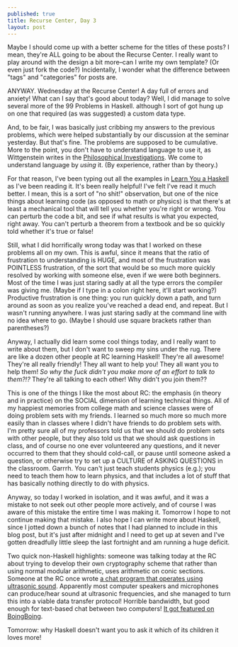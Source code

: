 ```yaml
---
published: true
title: Recurse Center, Day 3
layout: post
---
```

Maybe I should come up with a better scheme for the titles of these posts? I mean, they're ALL going to be about the Recurse Center. I really want to play around with the design a bit more–can I write my own template? (Or even just fork the code?) Incidentally, I wonder what the difference between "tags" and "categories" for posts are.

ANYWAY. Wednesday at the Recurse Center! A day full of errors and anxiety! What can I say that's good about today? Well, I did manage to solve several more of the 99 Problems in Haskell. although I sort of got hung up on one that required (as was suggested) a custom data type. 

And, to be fair, I was basically just cribbing my answers to the previous problems, which were helped substantially by our discussion at the seminar yesterday. But that's fine. The problems are supposed to be cumulative. More to the point, you don't have to understand language to use it, as Wittgenstein writes in the [Philosophical Investigations](https://en.wikipedia.org/wiki/Philosophical_Investigations). We come to understand language by *using* it. (By experience, rather than by theory.)

For that reason, I've been typing out all the examples in [Learn You a Haskell](http://learnyouahaskell.com) as I've been reading it. It's been really helpful! I've felt I've read it much better. I mean, this is a sort of "no shit!" observation, but one of the nice things about learning code (as opposed to math or physics) is that there's at least a mechanical tool that will tell you whether you're right or wrong. You can perturb the code a bit, and see if what results is what you expected, right away. You can't perturb a theorem from a textbook and be so quickly told whether it's true or false!

Still, what I did horrifically wrong today was that I worked on these problems all on my own. This is awful, since it means that the ratio of frustration to understanding is HUGE, and most of the frustration was POINTLESS frustration, of the sort that would be so much more quickly resolved by working with someone else, even if we were both beginners. Most of the time I was just staring sadly at all the type errors the compiler was giving me. (Maybe if I type in a colon right here, it'll start working?) Productive frustration is one thing: you run quickly down a path, and turn around as soon as you realize you've reached a dead end, and repeat. But I wasn't running anywhere. I was just staring sadly at the command line with no idea where to go. (Maybe I should use square brackets rather than parentheses?)

Anyway, I actually did learn some cool things today, and I really want to write about them, but I don't want to sweep my sins under the rug. There are like a dozen other people at RC learning Haskell! They're all awesome! They're all really friendly! They all want to help you! They all want you to help them! *So why the fuck didn't you make more of an effort to talk to them?!?* They're all talking to each other! Why didn't you join them??

This is one of the things I like the most about RC: the emphasis (in theory and in practice) on the SOCIAL dimension of learning technical things. All of my happiest memories from college math and science classes were of doing problem sets with my friends. I learned so much more so much more easily than in classes where I didn't have friends to do problem sets with. I'm pretty sure all of my professors told us that we should do problem sets with other people, but they also told us that we should ask questions in class, and of course no one ever volunteered any questions, and it never occurred to them that they should cold-call, or pause until someone asked a question, or otherwise try to set up a CULTURE of ASKING QUESTIONS in the classroom. Garrrh. You can't just teach students physics (e.g.); you need to teach them how to learn physics, and that includes a lot of stuff that has basically nothing directly to do with physics. 

Anyway, so today I worked in isolation, and it was awful, and it was a mistake to not seek out other people more actively, and of course I was aware of this mistake the entire time I was making it. Tomorrow I hope to not continue making that mistake. I also hope I can write more about Haskell, since I jotted down a bunch of notes that I had planned to include in this blog post, but it's just after midnight and I need to get up at seven and I've gotten dreadfully little sleep the last fortnight and am running a huge deficit. 

Two quick non-Haskell highlights: someone was talking today at the RC about trying to develop their own cryptography scheme that rather than using normal modular arithmetic, uses arithmetic on conic sections. Someone at the RC once wrote [a chat program that operates using ultrasonic sound](https://github.com/Katee/quietnet). Apparently most computer speakers and microphones can produce/hear sound at ultrasonic frequencies, and she managed to turn this into a viable data transfer protocol! Horrible bandwidth, but good enough for text-based chat between two computers! [It got featured on BoingBoing](http://boingboing.net/2014/01/11/quietnet-near-ultrasonic-mess.html). 

Tomorrow: why Haskell doesn't want you to ask it which of its children it loves more!